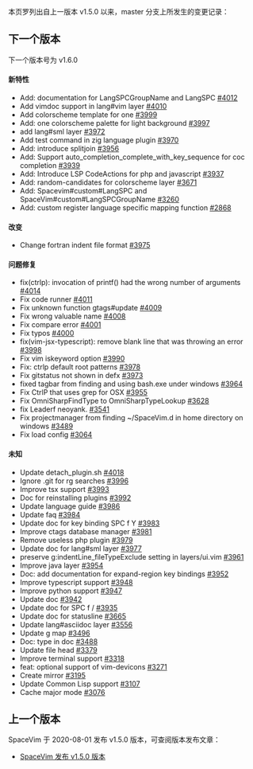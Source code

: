 本页罗列出自上一版本 v1.5.0 以来，master 分支上所发生的变更记录：

## 下一个版本

下一个版本号为 v1.6.0

<!-- call SpaceVim#dev#followHEAD#update('cn') -->
<!-- SpaceVim follow HEAD en start -->

#### 新特性

- Add: documentation for LangSPCGroupName and LangSPC [#4012](https://github.com/SpaceVim/SpaceVim/pull/4012)
- Add vimdoc support in lang#vim layer [#4010](https://github.com/SpaceVim/SpaceVim/pull/4010)
- Add colorscheme template for one [#3999](https://github.com/SpaceVim/SpaceVim/pull/3999)
- Add: one colorscheme palette for light background [#3997](https://github.com/SpaceVim/SpaceVim/pull/3997)
- add lang#sml layer [#3972](https://github.com/SpaceVim/SpaceVim/pull/3972)
- Add test command in zig language plugin [#3970](https://github.com/SpaceVim/SpaceVim/pull/3970)
- Add: introduce splitjoin [#3956](https://github.com/SpaceVim/SpaceVim/pull/3956)
- Add: Support auto_completion_complete_with_key_sequence for coc completion [#3939](https://github.com/SpaceVim/SpaceVim/pull/3939)
- Add: Introduce LSP CodeActions for php and javascript [#3937](https://github.com/SpaceVim/SpaceVim/pull/3937)
- Add: random-candidates for colorscheme layer [#3671](https://github.com/SpaceVim/SpaceVim/pull/3671)
- Add: Spacevim#custom#LangSPC and SpaceVim#custom#LangSPCGroupName [#3260](https://github.com/SpaceVim/SpaceVim/pull/3260)
- Add: custom register language specific mapping function [#2868](https://github.com/SpaceVim/SpaceVim/pull/2868)

#### 改变

- Change fortran indent file format [#3975](https://github.com/SpaceVim/SpaceVim/pull/3975)

#### 问题修复

- fix(ctrlp): invocation of printf() had the wrong number of arguments [#4014](https://github.com/SpaceVim/SpaceVim/pull/4014)
- Fix code runner [#4011](https://github.com/SpaceVim/SpaceVim/pull/4011)
- Fix unknown function gtags#update [#4009](https://github.com/SpaceVim/SpaceVim/pull/4009)
- Fix wrong valuable name [#4008](https://github.com/SpaceVim/SpaceVim/pull/4008)
- Fix compare error [#4001](https://github.com/SpaceVim/SpaceVim/pull/4001)
- Fix typos [#4000](https://github.com/SpaceVim/SpaceVim/pull/4000)
- fix(vim-jsx-typescript): remove blank line that was throwing an error [#3998](https://github.com/SpaceVim/SpaceVim/pull/3998)
- Fix vim iskeyword option [#3990](https://github.com/SpaceVim/SpaceVim/pull/3990)
- Fix: ctrlp default root patterns [#3978](https://github.com/SpaceVim/SpaceVim/pull/3978)
- Fix gitstatus not shown in defx [#3973](https://github.com/SpaceVim/SpaceVim/pull/3973)
- fixed tagbar from finding and using bash.exe under windows [#3964](https://github.com/SpaceVim/SpaceVim/pull/3964)
- Fix CtrlP that uses grep for OSX [#3955](https://github.com/SpaceVim/SpaceVim/pull/3955)
- Fix OmniSharpFindType to OmniSharpTypeLookup [#3628](https://github.com/SpaceVim/SpaceVim/pull/3628)
- fix Leaderf neoyank. [#3541](https://github.com/SpaceVim/SpaceVim/pull/3541)
- Fix projectmanager from finding ~/SpaceVim.d in home directory on windows [#3489](https://github.com/SpaceVim/SpaceVim/pull/3489)
- Fix load config [#3064](https://github.com/SpaceVim/SpaceVim/pull/3064)

#### 未知

- Update detach_plugin.sh [#4018](https://github.com/SpaceVim/SpaceVim/pull/4018)
- Ignore .git for rg searches [#3996](https://github.com/SpaceVim/SpaceVim/pull/3996)
- Improve tsx support [#3993](https://github.com/SpaceVim/SpaceVim/pull/3993)
- Doc for reinstalling plugins [#3992](https://github.com/SpaceVim/SpaceVim/pull/3992)
- Update language guide [#3986](https://github.com/SpaceVim/SpaceVim/pull/3986)
- Update faq [#3984](https://github.com/SpaceVim/SpaceVim/pull/3984)
- Update doc for key binding SPC f Y [#3983](https://github.com/SpaceVim/SpaceVim/pull/3983)
- Improve ctags database manager [#3981](https://github.com/SpaceVim/SpaceVim/pull/3981)
- Remove useless php plugin [#3979](https://github.com/SpaceVim/SpaceVim/pull/3979)
- Update doc for lang#sml layer [#3977](https://github.com/SpaceVim/SpaceVim/pull/3977)
- preserve g:indentLine_fileTypeExclude setting in layers/ui.vim [#3961](https://github.com/SpaceVim/SpaceVim/pull/3961)
- Improve java layer [#3954](https://github.com/SpaceVim/SpaceVim/pull/3954)
- Doc: add documentation for expand-region key bindings [#3952](https://github.com/SpaceVim/SpaceVim/pull/3952)
- Improve typescript support [#3948](https://github.com/SpaceVim/SpaceVim/pull/3948)
- Improve python support [#3947](https://github.com/SpaceVim/SpaceVim/pull/3947)
- Update doc [#3942](https://github.com/SpaceVim/SpaceVim/pull/3942)
- Update doc for SPC f / [#3935](https://github.com/SpaceVim/SpaceVim/pull/3935)
- Update doc for statusline [#3665](https://github.com/SpaceVim/SpaceVim/pull/3665)
- Update lang#asciidoc layer [#3556](https://github.com/SpaceVim/SpaceVim/pull/3556)
- Update g map [#3496](https://github.com/SpaceVim/SpaceVim/pull/3496)
- Doc: type in doc [#3488](https://github.com/SpaceVim/SpaceVim/pull/3488)
- Update file head [#3379](https://github.com/SpaceVim/SpaceVim/pull/3379)
- Improve terminal support [#3318](https://github.com/SpaceVim/SpaceVim/pull/3318)
- feat: optional support of vim-devicons [#3271](https://github.com/SpaceVim/SpaceVim/pull/3271)
- Create mirror [#3195](https://github.com/SpaceVim/SpaceVim/pull/3195)
- Update Common Lisp support [#3107](https://github.com/SpaceVim/SpaceVim/pull/3107)
- Cache major mode [#3076](https://github.com/SpaceVim/SpaceVim/pull/3076)

<!-- SpaceVim follow HEAD en end -->

## 上一个版本

SpaceVim 于 2020-08-01 发布 v1.5.0 版本，可查阅版本发布文章：

- [SpaceVim 发布 v1.5.0 版本](https://spacevim.org/SpaceVim-release-v1.5.0/)
